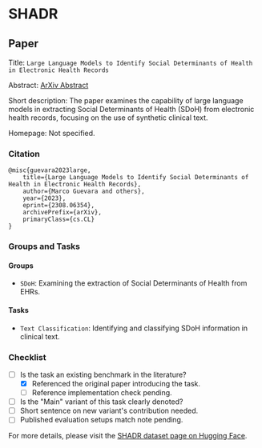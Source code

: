 # SHADR

## Paper

Title: `Large Language Models to Identify Social Determinants of Health in Electronic Health Records`

Abstract: [ArXiv Abstract](https://arxiv.org/abs/2308.06354)

Short description: The paper examines the capability of large language models in extracting Social Determinants of Health (SDoH) from electronic health records, focusing on the use of synthetic clinical text.

Homepage: Not specified.

### Citation

```
@misc{guevara2023large,
    title={Large Language Models to Identify Social Determinants of Health in Electronic Health Records},
    author={Marco Guevara and others},
    year={2023},
    eprint={2308.06354},
    archivePrefix={arXiv},
    primaryClass={cs.CL}
}
```

### Groups and Tasks

#### Groups

* `SDoH`: Examining the extraction of Social Determinants of Health from EHRs.

#### Tasks

* `Text Classification`: Identifying and classifying SDoH information in clinical text.

### Checklist

* [ ] Is the task an existing benchmark in the literature?
  * [x] Referenced the original paper introducing the task.
  * [ ] Reference implementation check pending.

* [ ] Is the "Main" variant of this task clearly denoted?
* [ ] Short sentence on new variant's contribution needed.
* [ ] Published evaluation setups match note pending.

For more details, please visit the [SHADR dataset page on Hugging Face](https://huggingface.co/datasets/m720/SHADR).